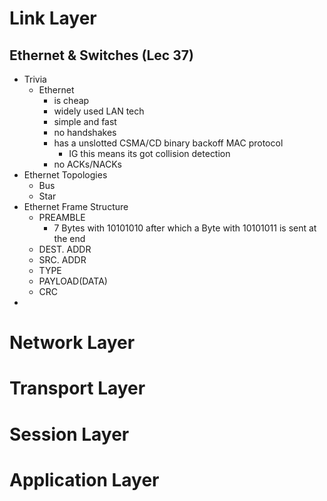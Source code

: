 # Link Layer

## Ethernet & Switches (Lec 37)
- Trivia 
	- Ethernet
		- is cheap
		- widely used LAN tech
		- simple and fast
		- no handshakes
		- has a unslotted CSMA/CD binary backoff MAC protocol
			- IG this means its got collision detection
		- no ACKs/NACKs
- Ethernet Topologies
	- Bus
	- Star
- Ethernet Frame Structure
	- PREAMBLE
		- 7 Bytes with 10101010 after which a Byte with 10101011 is sent at the end
	- DEST. ADDR
	- SRC. ADDR
	- TYPE
	- PAYLOAD(DATA)
	- CRC
- 
# Network Layer
# Transport Layer
# Session Layer
# Application Layer
